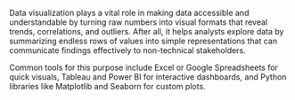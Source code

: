 Data visualization plays a vital role in making data accessible and understandable by turning raw numbers into visual formats that reveal trends, correlations, and outliers. After all, it helps analysts explore data by summarizing endless rows of values into simple representations that can communicate findings effectively to non-technical stakeholders. 

Common tools for this purpose include Excel or Google Spreadsheets for quick visuals, Tableau and Power BI for interactive dashboards, and Python libraries like Matplotlib and Seaborn for custom plots. 